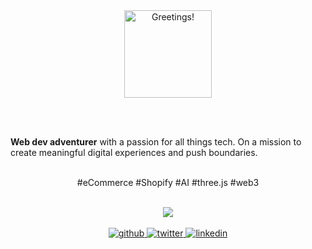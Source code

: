 <div align="center">
  <img src="https://rishavanand.github.io/static/images/greetings.gif" alt="Greetings!" height="140" />
  
  <br><br>
  
  <p align="left">
    <b>Web dev adventurer</b> with a passion for all things tech. On a mission to create meaningful digital experiences and push boundaries. <br><br>
  <p align="center">#eCommerce #Shopify #AI #three.js #web3</p>
  </p>
</div>

<br>

<div align="center">
  <img src="https://spotify-github-profile.kittinanx.com/api/view?uid=11140693615&cover_image=true&theme=novatorem&background_color=121212&bar_color=53b14f&bar_color_cover=false" />
</div>

<br>

<div align="center">
  <a href="https://github.com/manukao" target="_blank">
    <img src="https://img.shields.io/badge/github-%2324292e.svg?&style=for-the-badge&logo=github&logoColor=white" alt="github" style="margin-bottom: 5px;" />
  </a>
  <a href="https://twitter.com/unam_x/" target="_blank">
    <img src="https://img.shields.io/badge/twitter-%2300acee.svg?&style=for-the-badge&logo=twitter&logoColor=white" alt="twitter" style="margin-bottom: 5px;" />
  </a>
  <a href="https://linkedin.com/in/manukao/" target="_blank">
<img src=https://img.shields.io/badge/linkedin-%231E77B5.svg?&style=for-the-badge&logo=linkedin&logoColor=white alt=linkedin style="margin-bottom: 5px;" />
</a>
</div>
